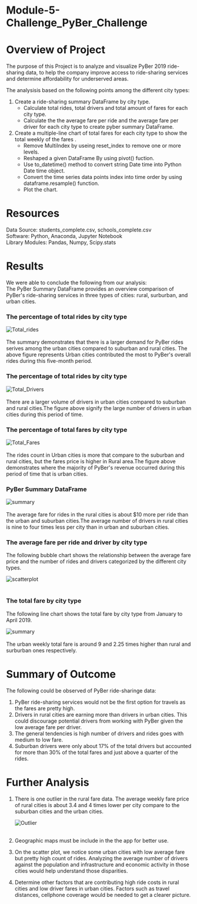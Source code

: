 # Module-5-Challenge_PyBer_Challenge
# Overview of Project #
The purpose of this Project is to analyze and visualize PyBer 2019 ride-sharing data, to help the company improve access to ride-sharing services and determine affordability for underserved areas.

The analysisis based on the following points among the different city types:
1. Create a ride-sharing summary DataFrame by city type.
    - Calculate total rides, total drivers and total amount of fares for each city type.
    - Calculate the the average fare per ride and the average fare per driver for each city type to create pyber summary DataFrame.    
2. Create a multiple-line chart of total fares for each city type to show the total weekly of the fares .
    - Remove MultiIndex by useing reset_index to remove one or more levels.
    - Reshaped a given DataFrame By using pivot() fuction. 
    - Use to_datetime() method to convert string Date time into Python Date time object.
    - Convert the time series data points index into time order by using dataframe.resample() function. 
    - Plot the chart.
    
# Resources #
Data Source: students_complete.csv, schools_complete.csv  <br>
Software: Python, Anaconda, Jupyter Notebook <br>
Library Modules: Pandas, Numpy, Scipy.stats 

# Results #
We were able to conclude the following from our analysis: <br>
The PyBer Summary DataFrame provides an overview comparison of PyBer's ride-sharing services in three types of cities: rural, surburban, and urban cities.
### The percentage of total rides by city type ###

  ![Total_rides](/analysis1/total_rides.png)
 <br><br>
The summary demonstrates that there is a larger demand for PyBer rides serives among the urban cities compared to suburban and rural cities. The above figure represents Urban cities contributed the most to PyBer's overall rides during this five-month period.
### The percentage of total rides by city type ###

 ![Total_Drivers](/analysis1/Total_drivers.png)
 <br><br>
There are a larger volume of drivers in urban cities compared to suburban and rural cities.The figure above signify the large number of drivers in urban cities during 
this period of time.
 
### The percentage of total fares by city type ###

  ![Total_Fares](/analysis1/total_amount_of_fares.png)
 <br><br>
The rides count in Urban cities is more that compare to the suburban and rural cities, but the fares price is higher in Rural area.The figure above demonstrates where the majority of PyBer's revenue occurred during this period of time that is urban cities.

### PyBer Summary DataFrame ###

![summary](/analysis1/pyber_summary.png)
  <br><br>
The average fare for rides in the rural cities is about $10 more per ride than the urban and suburban cities.The average number of drivers in rural cities is nine to four times less per city than in urban and suburban cities.
### The average fare per ride and driver by city type ###
The following bubble chart shows the relationship between the average fare price and the number of rides and drivers categorized by the different city types.

![scatterplot](/analysis1/PyBer_ride_sharing_Data(2019).png)
  <br><br>
     
### The total fare by city type ###
The following line chart shows the total fare by city type from January to April 2019.

![summary](/analysis1/PyBer_fare_summary.png)
  <br><br>
The urban weekly total fare is around 9 and 2.25 times higher than rural and surburban ones respectively. 
# Summary of Outcome #
The following could be observed of PyBer ride-sharinge data:
1. PyBer ride-sharing services would not be the first option for travels as the fares are pretty high. 
2. Drivers in rural cities are earning more than drivers in urban cities. This could discourage potential drivers from working with PyBer given the low average fare
   per driver.
3. The general tendencies is high number of drivers and rides goes with medium to low fare.
4. Suburban drivers were only about 17% of the total drivers but accounted for more than 30% of the total fares and just above a quarter of the rides.
# Further Analysis #
1. There is one outlier in the rural fare data. The average weekly fare price of rural cities is about 3.4 and 4 times lower per city compare to the suburban cities      and the urban cities.

     ![Outlier](/analysis1/PyBer_fare_outliers.png)
<br><br>
2. Geographic maps must be include in the the app for better use. 
3. On the scatter plot, we notice some urban cities with low average fare but pretty high count of rides. Analyzing the average number of drivers against the 
   population and infrastructure and economic activity in those cities would help understand those disparities.   
4. Determine other factors that are contributing high ride costs in rural cities and low driver fares in urban cities. Factors such as travel distances, cellphone        coverage would be needed to get a clearer picture.      

<br>

